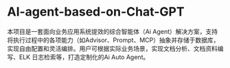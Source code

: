 # AI-agent-based-on-Chat-GPT
本项目是一套面向业务应用系统提效的综合智能体（Ai Agent）解决方案，支持将执行过程中的各项能力（如Advisor、Prompt、MCP）抽象并存储于数据库，实现自由配置和灵活编排。用户可根据实际业务场景，实现文档分析、文档资料编写、ELK 日志检索等，打造定制化的Ai Auto Agent。
